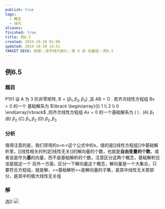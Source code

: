 ```yaml
---
publish: true
tags:
  - 概念
  - 线代
aliases: 
finished: true
title: 例6.5
created: 2024-10-10 01:08
updated: 2024-10-20 14:51
TARGET DECK: 刷题::张宇线代强化::第 6 讲 向量组::例6.5
---
```


## 例6.5
### 题目
P101 设 $\mathrm{A}$ 为 3 阶非零矩阵, $\mathrm{B} = \lbrack {{\beta }_{1},{\beta }_{2},{\beta }_{3}}\rbrack$ ,且 $\mathrm{{AB}} = \mathrm{O}$ .
若齐次线性方程组 $\mathrm{{Bx}} = 0$ 的一个
基础解系为 $\lbrack \begin{array}{l} 1 \\ 2 \\ 0 \end{array}\rbrack$ ,则齐次线性方程组 ${Ax} = 0$ 的一个基础解系为 ( ) .
(A) ${\beta }_{1}$ (B) ${\beta }_{2}$ (C) ${\beta }_{1},{\beta }_{2}$ (D) ${\beta }_{2},{\beta }_{3}$
### 分析
值得注意的是，我们常用的s=n-r这个公式中的s，值的是[[线性方程组]]中基础解析里，[[线性相关的判定|线性无关]]的解向量的个数，也就是**自由变量的个数**，或者说是作为**基**的向量，而不是基础解析的个数，注意区分这两个概念，基础解析应该是就这一个
另外一方面，区分一下解向量这个概念，解向量是一个大集合，只要符合方程组，就是解，==基础解析==是解向量的子集，是其中线性无关那部分，是其中的极大线性无关组
### 解
选D
![](https://img.hwenyi.tech/202410191115195.webp)

